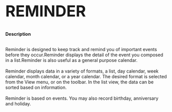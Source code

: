 <b><font size="20">REMINDER</font></b><br/><br/><br/>
<b>Description</b><br/><br/>
<p>Reminder is designed to keep track and remind you of important events before they occur.Reminder displays the detail of the event you composed in a list.Reminder is also useful as a general purpose calendar.<br/><br/>
Reminder displays data in a variety of formats, a list, day calendar, week calendar, month calendar, or a year calendar. The desired format is selected from the View menu, or on the toolbar. In the list view, the data can be sorted based on information.<br/><br/>
Reminder is based on events. You may also record birthday, anniversary and holiday.</p>
